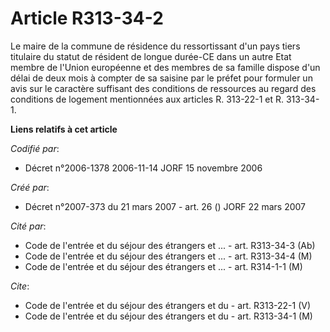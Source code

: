 # Article R313-34-2

Le maire de la commune de résidence du ressortissant d'un pays tiers titulaire du statut de résident de longue durée-CE dans
un autre Etat membre de l'Union européenne et des membres de sa famille dispose d'un délai de deux mois à compter de sa
saisine par le préfet pour formuler un avis sur le caractère suffisant des conditions de ressources au regard des conditions
de logement mentionnées aux articles R. 313-22-1 et R. 313-34-1.

**Liens relatifs à cet article**

_Codifié par_:

  - Décret n°2006-1378 2006-11-14 JORF 15 novembre 2006

_Créé par_:

  - Décret n°2007-373 du 21 mars 2007 - art. 26 () JORF 22 mars 2007

_Cité par_:

  - Code de l'entrée et du séjour des étrangers et ... - art. R313-34-3 (Ab)
  - Code de l'entrée et du séjour des étrangers et ... - art. R313-34-4 (M)
  - Code de l'entrée et du séjour des étrangers et ... - art. R314-1-1 (M)

_Cite_:

  - Code de l'entrée et du séjour des étrangers et du  - art. R313-22-1 (V)
  - Code de l'entrée et du séjour des étrangers et du  - art. R313-34-1 (M)
